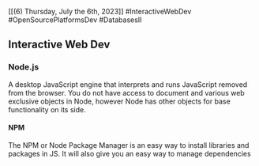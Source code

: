 [[(6) Thursday, July the 6th, 2023]] #InteractiveWebDev #OpenSourcePlatformsDev #DatabasesII 
## Interactive Web Dev
### Node.js
A desktop JavaScript engine that interprets and runs JavaScript removed from the browser.  You do not have access to document and various web exclusive objects in Node, however Node has other objects for base functionality on its side.

#### NPM
The NPM or Node Package Manager is an easy way to install libraries and packages in JS. It will also give you an easy way to manage dependencies